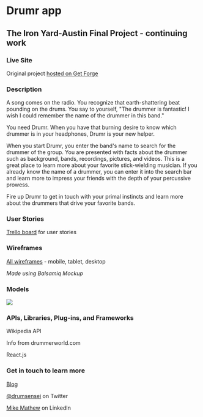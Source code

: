 # Drumr app
## The Iron Yard-Austin Final Project - continuing work

### Live Site

Original project [hosted on Get Forge](http://drumr.getforge.io/)

### Description

A song comes on the radio. You recognize that earth-shattering beat pounding on the drums. You say to yourself, "The drummer is fantastic! I wish I could remember the name of the drummer in this band."

You need Drumr. When you have that burning desire to know which drummer is in your headphones, Drumr is your new helper.

When you start Drumr, you enter the band's name to search for the drummer of the group. You are presented with facts about the drummer such as background, bands, recordings, pictures, and videos. This is a great place to learn more about your favorite stick-wielding musician. If you already know the name of a drummer, you can enter it into the search bar and learn more to impress your friends with the depth of your percussive prowess.

Fire up Drumr to get in touch with your primal instincts and learn more about the drummers that drive your favorite bands.

### User Stories

[Trello board](https://trello.com/b/55gmtuWb/drumr-app) for user stories

### Wireframes

[All wireframes](images/drumr-wireframes.pdf) - mobile, tablet, desktop

_Made using Balsamiq Mockup_

### Models

<img src="images/eardrum-data-models.png">

### APIs, Libraries, Plug-ins, and Frameworks

Wikipedia API

Info from drummerworld.com

React.js

### Get in touch to learn more

[Blog](http://www.drumsensei.com)

[@drumsensei](https://twitter.com/drumsensei) on Twitter

[Mike Mathew](https://www.linkedin.com/in/m2mathew) on LinkedIn
